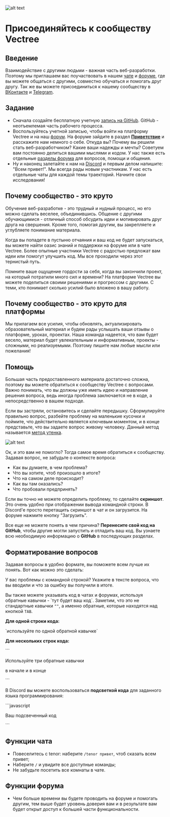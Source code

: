![alt text](https://user-images.githubusercontent.com/4215285/55296716-06bc3980-5426-11e9-84d1-966f18364f21.jpeg)

# Присоединяйтесь к сообществу Vectree

## Введение

Взаимодействие с другими людьми - важная часть веб-разработки. Поэтому мы приглашаем вас поучаствовать в нашем [чате](https://discord.gg/Qb2fBdR) и [форуме](https://forum.vectree.ru/), где вы можете общаться с другими, совместно обучаться и помогать друг другу. Так же вы можете присоединиться к нашему сообществу в [ВКонтакте](https://vk.com/vectree) и [Telegram](https://t.me/vectree).

## Задание

- Сначала создайте бесплатную учетную [запись на GitHub](https://github.com/join). GitHub - неотъемлемая часть рабочего процесса.
- Воспользуйтесь учетной записью, чтобы войти на платформу Vectree и на наш [форум](https://forum.vectree.ru/). На форуме зайдите в раздел [**Приветствие**](https://forum.vectree.ru/c/privetstvie) и расскажите нам немного о себе. Откуда вы? Почему вы решили стать веб-разработчиком? Какие ваши надежды и мечты? Советуем вам постоянно делиться вашими мыслями и кодом. У нас также есть отдельные [разделы форума](https://forum.vectree.ru/categories) для вопросов, помощи и общения.
- Ну и наконец залетайте к нам на [Discord](https://discord.gg/Qb2fBdR) и первым делом напишите: "Всем привет!". Мы всегда рады новым участникам. У нас есть отдельные чаты для каждой темы траекторий. Начните свои исследования!

## Почему сообщество - это круто

Обучение веб-разработке - это трудный и нудный процесс, но его можно сделать веселее, объединившись. Общение с другими обучающимися - отличный способ обсудить идеи и мотивировать друг друга на свершения. Кроме того, помогая другим, вы закрепляете и углубляете понимание материала.

Когда вы попадете в пустыню отчаяния и ваш код не будет запускаться, вы можете найти оазис знаний и поддержки на форуме или в чате Vectree. Более опытные участники Vectree с радостью предложат вам идеи или помогут улучшить код. Мы все проходили через этот тернистый путь.

Помните ваше ощущение гордости за себя, когда вы закончили проект, на который потратили много сил и времени? На платформе Vectree вы можете поделиться своими решениями и прогрессом с другими. С теми, кто понимает сколько усилий было вложено в вашу работу.

## Почему сообщество - это круто для платформы

Мы прилагаем все усилия, чтобы обновлять, актуализировать образовательный материал и будем рады услышать ваши отзывы о платформе, уроках, проектах. Наша команда надеется, что вам будет весело, материал будет увлекательным и информативным, проекты - сложными, но реализуемыми. Поэтому пишите нам любые мысли или пожелания!

## Помощь

Большая часть предоставленного материала достаточно сложна, поэтому вы можете обратиться к сообществу Vectree с вопросами. Важно понимать, что вы должны уже иметь идею и направление решения вопроса, ведь иногда проблема заключается не в коде, а непосредственно в вашем подходе.

Если вы застряли, остановитесь и сделайте передышку. Сформулируйте правильно вопрос, разбейте проблему на маленькие кусочки и поймите, что действительно является ключевым моментом, и в конце представьте, что вы задаете вопрос живому человеку. Данный метод называется [метод утенка](https://ru.wikipedia.org/wiki/%D0%9C%D0%B5%D1%82%D0%BE%D0%B4_%D1%83%D1%82%D1%91%D0%BD%D0%BA%D0%B0).

![alt text](https://user-images.githubusercontent.com/4215285/55362765-a4c20980-54e3-11e9-8bde-3566c4739439.jpeg)

Ок, и это вам не помогло? Тогда самое время обратиться к сообществу. Задавая вопрос, не забудьте о контексте вопроса:
- Как вы думаете, в чем проблема?
- Что вы хотите, чтоб произошло в итоге?
- Что на самом деле происходит?
- Как вы там оказались?
- Что пробовали предпринять?

Если вы точно не можете определить проблему, то сделайте **скриншот**. Это очень удобно при отображении вывода командной строки. В Discord'е просто перетащить скриншот в чат и он загрузится. На форуме нажмите кнопку "Загрузить".

Все еще не можете понять в чем причина? **Перенесите свой код на GitHub**, чтобы другие могли запустить и отладить ваш код. Вы узнаете всю необходимую информацию о **GitHub** в последующих разделах.

## Форматирование вопросов

Задавая вопросы в удобно формате, вы поможете всем лучше их понять. Вот как можно это сделать:

У вас проблемы с командной строкой? Укажите в тексте вопроса, что вы вводили и что за ошибку вы получили в итоге.

Вы также можете указывать код в чатах и форумах, используя обратные кавычки - \`тут будет ваш код\`. Заметим, что это не стандартные кавычки `""`, а именно обратные, которые находятся над кнопкой `TAB`.

**Для одной строки кода:**

\`используйте по одной обратной кавычке\`

**Для нескольких строк кода:**

\`\`\`

Используйте три обратные кавычки 

в начале и в конце

\`\`\`


В Discord вы можете воспользоваться **подсветкой кода** для заданного языка программирования:

\`\`\`javascript

Ваш подсвеченный код

\`\`\`


## Функции чата

* Повеселитесь с tenor: наберите `/tenor привет`, чтоб сказать всем привет;
* Наберите `/` и увидите все доступные команды;
* Не забудьте посетить все комнаты в чате.

## Функции форума

* Чем больше времени вы будете проводить на форуме и помогать другим, тем выше будет уровень доверия вам и в результате вам будет открыт доступ к большей части функциональности.